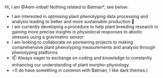 Hi, I am @Aem-inibat! Nothing related to Batman*, see below:
- I am interested in optmising plant phenotyping data processing and analysis leading to better and more sustainable production 🌱
- I am currently developing a procedure to help plant breeding research in gaining more precise insights in physiolocal responses to abiotic stresses using a  gravimetric sensor
- I am looking to collaborate on pioneering projects to making comprehensive plant phenotyping measurements and analysis through phenotyping platforms
- 📫 Always eager to exchange on coding and knowledge to constantly enhancing our understanding of plant morpho-physiology
- ⚡(I do have something in common with Batman, I like dark themes.)

<!---
Aem-inibat/Aem-inibat is a ✨ special ✨ repository because its `README.md` (this file) appears on your GitHub profile.
You can click the Preview link to take a look at your changes.
--->
